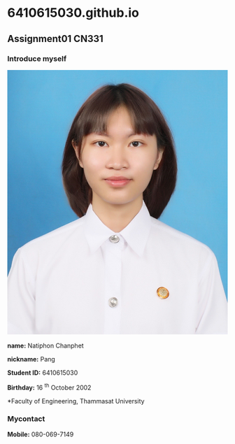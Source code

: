 # 6410615030.github.io
## Assignment01 CN331
### Introduce myself
![profiePicture](myPicture.jpg)

**name:** Natiphon Chanphet

**nickname:** Pang

**Student ID:** 6410615030

**Birthday:** 16 <sup>th</sup>  October 2002

*Faculty of Engineering, Thammasat University



### Mycontact
**Mobile:** 080-069-7149

